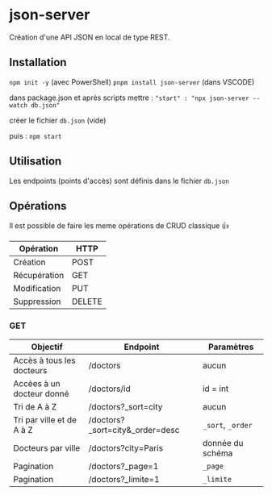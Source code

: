 # json-server

Création d'une API JSON en local de type REST.

## Installation

`npm init -y` (avec PowerShell)
`pnpm install json-server` (dans VSCODE)

dans package.json et après scripts mettre :
`"start" : "npx json-server --watch db.json"`

créer le fichier `db.json` (vide)

puis : `npm start`

## Utilisation

Les endpoints (points d'accès) sont définis dans le fichier `db.json`

## Opérations

Il est possible de faire les meme opérations de CRUD classique 👍

| Opération | HTTP |
| --------- | ---- |
| Création | POST |
| Récupération | GET |
| Modification | PUT |
| Suppression | DELETE |

### GET

| Objectif                  | Endpoint                          | Paramètres        |
| ------------------------- | --------------------------------- | ----------------- |
| Accès à tous les docteurs | /doctors                          | aucun             |
| Accèes à un docteur donné | /doctors/id                       | id = int          |
| Tri de A à Z              | /doctors?_sort=city               | aucun             |
| Tri par ville et de A à Z | /doctors?_sort=city&_order=desc   | `_sort`, `_order` |
| Docteurs par ville        | /doctors?city=Paris               | donnée du schéma  |
| Pagination                | /doctors?_page=1                  | `_page`           |
| Pagination                | /doctors?_limite=1                | `_limite`           |


###
